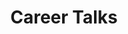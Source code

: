---
title: "Career Talks"
description: "Designed to connect students with real world heroes of various fields and get inspired"
icon: "https://cdn2.iconfinder.com/data/icons/bitsies/128/Lightbulb-512.png"
background: "https://imgur.com/4fey1Kk.jpg"
---